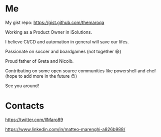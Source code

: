 # Me

My gist repo: https://gist.github.com/themaroqa

Working as a Product Owner in iSolutions.

I believe CI/CD and automation in general will save our lifes.

Passionate on soccer and boardgames (not together 😆)

Proud father of Greta and Nicolò.

Contributing on some open source communities like powershell and chef (hope to add more in the future 😉)

See you around!


# Contacts
https://twitter.com/IlMaro89

https://www.linkedin.com/in/matteo-marenghi-a826b988/
